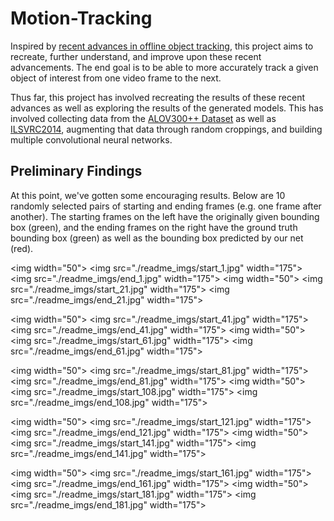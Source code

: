 # Motion-Tracking 

Inspired by [recent advances in offline object tracking](http://arxiv.org/pdf/1604.01802v1.pdf), this project aims to recreate, further understand, and improve upon these recent advancements. The end goal is to be able to more accurately track a given object of interest from one video frame to the next. 

Thus far, this project has involved recreating the results of these recent advances as well as exploring the results of the generated models. This has involved collecting data from the [ALOV300++ Dataset](http://www.alov300.org/) as well as [ILSVRC2014](http://www.image-net.org/challenges/LSVRC/2014/), augmenting that data through random croppings, and building multiple convolutional neural networks. 
 
## Preliminary Findings 

At this point, we've gotten some encouraging results. Below are 10 randomly selected pairs of starting and ending frames (e.g. one frame after another). The starting frames on the left have the originally given bounding box (green), and the ending frames on the right have the ground truth bounding box (green) as well as the bounding box predicted by our net (red). 

<img  width="50"\>
<img src="./readme_imgs/start_1.jpg" width="175"\>
<img src="./readme_imgs/end_1.jpg" width="175"\>
<img  width="50"\>
<img src="./readme_imgs/start_21.jpg" width="175"\>
<img src="./readme_imgs/end_21.jpg" width="175"\>

<img  width="50"\>
<img src="./readme_imgs/start_41.jpg" width="175"\>
<img src="./readme_imgs/end_41.jpg" width="175"\>
<img  width="50"\>
<img src="./readme_imgs/start_61.jpg" width="175"\>
<img src="./readme_imgs/end_61.jpg" width="175"\>

<img  width="50"\>
<img src="./readme_imgs/start_81.jpg" width="175"\>
<img src="./readme_imgs/end_81.jpg" width="175"\>
<img  width="50"\>
<img src="./readme_imgs/start_108.jpg" width="175"\>
<img src="./readme_imgs/end_108.jpg" width="175"\>

<img  width="50"\>
<img src="./readme_imgs/start_121.jpg" width="175"\>
<img src="./readme_imgs/end_121.jpg" width="175"\>
<img  width="50"\>
<img src="./readme_imgs/start_141.jpg" width="175"\>
<img src="./readme_imgs/end_141.jpg" width="175"\>

<img  width="50"\>
<img src="./readme_imgs/start_161.jpg" width="175"\>
<img src="./readme_imgs/end_161.jpg" width="175"\>
<img  width="50"\>
<img src="./readme_imgs/start_181.jpg" width="175"\>
<img src="./readme_imgs/end_181.jpg" width="175"\>

